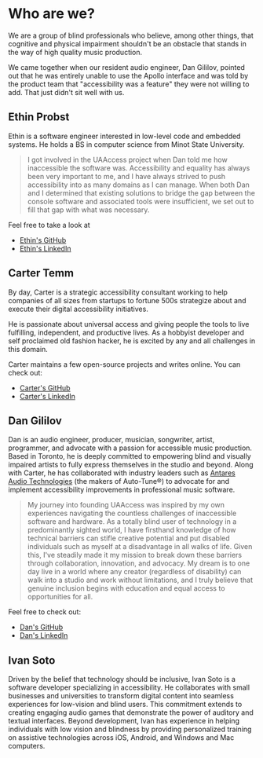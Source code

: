 <!--
.. title: About us
.. slug: about-us
.. description: Learn more about the project and team behind UA Access.
.. type: text
-->

# Who are we?

We are a group of blind professionals who believe, among other things, that cognitive and physical impairment shouldn't be an obstacle that stands in the way of high quality music production.

We came together when our resident audio engineer, Dan Gililov, pointed out that he was entirely unable to use the Apollo interface and was told by the product team that "accessibility was a feature" they were not willing to add. That just didn't sit well with us.

## Ethin Probst

Ethin is a software engineer interested in low-level code and embedded systems. He holds a BS in computer science from Minot State University.

> I got involved in the UAAccess project when Dan told me how inaccessible the software was. Accessibility and equality has always been very important to me, and I have always strived to push accessibility into as many domains as I can manage. When both Dan and I determined that existing solutions to bridge the gap between the console software and associated tools were insufficient, we set out to fill that gap with what was necessary.

Feel free to take a look at

* [Ethin's GitHub](https://github.com/ethindp)
* [Ethin's LinkedIn](https://www.linkedin.com/in/ethin-probst-6344b5182)

## Carter Temm

By day, Carter is a strategic accessibility consultant working to help companies of all sizes from startups to fortune 500s strategize about and execute their digital accessibility initiatives.

He is passionate about universal access and giving people the tools to live fulfilling, independent, and productive lives. As a hobbyist developer and self proclaimed old fashion hacker, he is excited by any and all challenges in this domain.

Carter maintains a few open-source projects and writes online. You can check out:

* [Carter's GitHub](https://github.com/cartertemm)
* [Carter's LinkedIn](https://www.linkedin.com/in/carter-temm-47081a188)

## Dan Gililov

Dan is an audio engineer, producer, musician, songwriter, artist, programmer, and advocate with a passion for accessible music production. Based in Toronto, he is deeply committed to empowering blind and visually impaired artists to fully express themselves in the studio and beyond.
Along with Carter, he has collaborated with industry leaders such as [Antares Audio Technologies](https://antarestech.com/) (the makers of Auto-Tune®) to advocate for and implement accessibility improvements in professional music software.

> My journey into founding UAAccess was inspired by my own experiences navigating the countless challenges of inaccessible software and hardware. As a totally blind user of technology in a predominantly sighted world, I have firsthand knowledge of how technical barriers can stifle creative potential and put disabled individuals such as myself at a disadvantage in all walks of life. Given this, I've steadily made it my mission to break down these barriers through collaboration, innovation, and advocacy. My dream is to one day live in a world where any creator (regardless of disability) can walk into a studio and work without limitations, and I truly believe that genuine inclusion begins with education and equal access to opportunities for all.

Feel free to check out:

* [Dan's GitHub](https://github.com/orderofdan)
* [Dan's LinkedIn](https://linkedin.com/in/dangililov)

## Ivan Soto

Driven by the belief that technology should be inclusive, Ivan Soto is a software developer specializing in accessibility. He collaborates with small businesses and universities to transform digital content into seamless experiences for low-vision and blind users. This commitment extends to creating engaging audio games that demonstrate the power of auditory and textual interfaces. Beyond development, Ivan has experience in helping  individuals with low vision and blindness by providing personalized training on assistive technologies across iOS, Android, and Windows and Mac computers.
